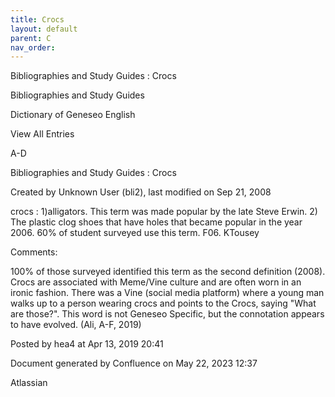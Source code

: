 ```yaml
---
title: Crocs
layout: default
parent: C
nav_order:
---
```


Bibliographies and Study Guides : Crocs

Bibliographies and Study Guides

Dictionary of Geneseo English

View All Entries

A-D

Bibliographies and Study Guides : Crocs

Created by  Unknown User (bli2), last modified on Sep 21, 2008

crocs : 1)alligators. This term was made popular by the late Steve Erwin. 2) The plastic clog shoes that have holes that became popular in the year 2006. 60% of student surveyed use this term. F06. KTousey

Comments:

100% of those surveyed identified this term as the second definition (2008). Crocs are associated with Meme/Vine culture and are often worn in an ironic fashion. There was a Vine (social media platform) where a young man walks up to a person wearing crocs and points to the Crocs, saying &quot;What are those?&quot;. This word is not Geneseo Specific, but the connotation appears to have evolved. (Ali, A-F, 2019)

Posted by hea4 at Apr 13, 2019 20:41

Document generated by Confluence on May 22, 2023 12:37

Atlassian
